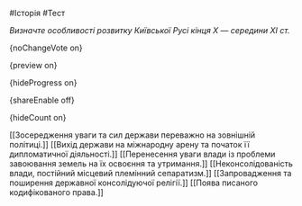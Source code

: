 #Історія #Тест

*Визначте особливості розвитку Київської Русі кінця Х — середини ХІ ст.*

{noChangeVote on}

{preview on}

{hideProgress on}

{shareEnable off}

{hideCount on}

[[Зосередження уваги та сил держави переважно на зовнішній політиці.]]
[[Вихід держави на міжнародну арену та початок її дипломатичної діяльності.]]
[[Перенесення уваги влади із проблеми завоювання земель на їх освоєння та утримання.]]
[[Неконсолідованість влади, постійний місцевий племінний сепаратизм.]]
[[Запровадження та поширення державної консолідуючої релігії.]]
[[Поява писаного кодифікованого права.]]
